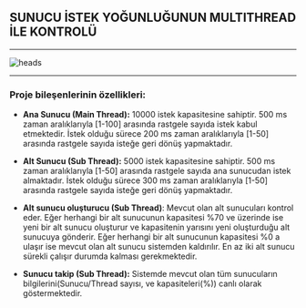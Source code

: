 ## SUNUCU İSTEK YOĞUNLUĞUNUN MULTITHREAD İLE KONTROLÜ
***

![heads](https://github.com/hibeyter/Yazlab/blob/master/imgs/a.jpg)

***
### Proje bileşenlerinin özellikleri:

* **Ana Sunucu (Main Thread):** 10000 istek kapasitesine sahiptir. 500 ms zaman aralıklarıyla [1-100] arasında rastgele sayıda istek kabul etmektedir. İstek olduğu sürece 200 ms zaman aralıklarıyla [1-50] arasında rastgele sayıda isteğe geri dönüş
yapmaktadır.

* **Alt Sunucu (Sub Thread):** 5000 istek kapasitesine sahiptir. 500 ms zaman aralıklarıyla [1-50] arasında rastgele sayıda ana sunucudan istek almaktadır. İstek olduğu sürece 300 ms zaman aralıklarıyla [1-50] arasında rastgele sayıda isteğe geri
dönüş yapmaktadır.

* **Alt sunucu oluşturucu (Sub Thread)**: Mevcut olan alt sunucuları kontrol eder. Eğer herhangi bir alt sunucunun kapasitesi %70 ve üzerinde ise yeni bir alt sunucu oluşturur ve kapasitenin yarısını yeni oluşturduğu alt sunucuya gönderir. Eğer herhangi bir alt sunucunun kapasitesi %0 a ulaşır ise mevcut olan alt sunucu sistemden kaldırılır. En az iki alt sunucu sürekli çalışır durumda kalması gerekmektedir.

* **Sunucu takip (Sub Thread):** Sistemde mevcut olan tüm sunucuların bilgilerini(Sunucu/Thread sayısı, ve kapasiteleri(%)) canlı olarak göstermektedir.
